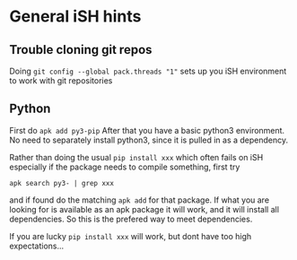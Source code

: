 # General iSH hints

## Trouble cloning git repos

Doing `git config --global pack.threads "1"` sets up you iSH environment
to work with git repositories

## Python

First do `apk add py3-pip` After that you have a basic python3 environment.
No need to separately install python3, since it is pulled in as a
dependency.

Rather than doing the usual `pip install xxx` which often fails on iSH
especially if the package needs to compile something, first try

```apk search py3- | grep xxx```

and if found do the matching  `apk add` for that package.
If what you are looking for is available as an apk package it will work,
and it will install all dependencies.
So this is the prefered way to meet dependencies.

If you are lucky `pip install xxx` will work, but dont have too high
expectations...
